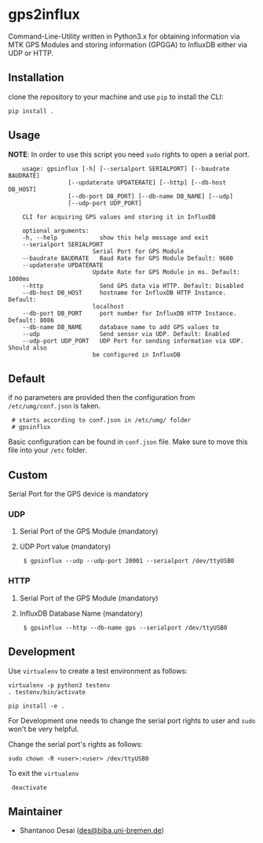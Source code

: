 # gps2influx

Command-Line-Utility written in Python3.x for obtaining information via
MTK GPS Modules and storing information (GPGGA) to InfluxDB either via UDP or HTTP.


## Installation

clone the repository to your machine and use `pip` to install the CLI:

    pip install .

## Usage

__NOTE__: In order to use this script you need `sudo` rights to open a serial port.


```
    usage: gpsinflux [-h] [--serialport SERIALPORT] [--baudrate BAUDRATE]
                 [--updaterate UPDATERATE] [--http] [--db-host DB_HOST]
                 [--db-port DB_PORT] [--db-name DB_NAME] [--udp]
                 [--udp-port UDP_PORT]

    CLI for acquiring GPS values and storing it in InfluxDB

    optional arguments:
    -h, --help            show this help message and exit
    --serialport SERIALPORT
                        Serial Port for GPS Module
    --baudrate BAUDRATE   Baud Rate for GPS Module Default: 9600
    --updaterate UPDATERATE
                        Update Rate for GPS Module in ms. Default: 1000ms
    --http                Send GPS data via HTTP. Default: Disabled
    --db-host DB_HOST     hostname for InfluxDB HTTP Instance. Default:
                        localhost
    --db-port DB_PORT     port number for InfluxDB HTTP Instance. Default: 8086
    --db-name DB_NAME     database name to add GPS values to
    --udp                 Send sensor via UDP. Default: Enabled
    --udp-port UDP_PORT   UDP Port for sending information via UDP. Should also
                        be configured in InfluxDB

```


## Default

if no parameters are provided then the configuration from `/etc/umg/conf.json` is taken.

     # starts according to conf.json in /etc/umg/ folder
     # gpsinflux

Basic configuration can be found in `conf.json` file. Make sure to move this file into your `/etc` folder.


## Custom

Serial Port for the GPS device is mandatory

### UDP

1. Serial Port of the GPS Module (mandatory)

2. UDP Port value (mandatory)

        $ gpsinflux --udp --udp-port 20001 --serialport /dev/ttyUSB0


### HTTP

1. Serial Port of the GPS Module (mandatory)

2. InfluxDB Database Name (mandatory)

        $ gpsinflux --http --db-name gps --serialport /dev/ttyUSB0


## Development

Use `virtualenv` to create a test environment as follows:

    virtualenv -p python3 testenv
    . testenv/bin/activate

    pip install -e .

For Development one needs to change the serial port rights to user and `sudo` won't be very helpful.

Change the serial port's rights as follows:

    sudo chown -R <user>:<user> /dev/ttyUSB0

To exit the `virtualenv`

     deactivate

## Maintainer

* Shantanoo Desai (des@biba.uni-bremen.de)
